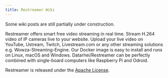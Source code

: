 ```yaml
---
title: Restreamer Wiki
---    
```

Some wiki posts are still partially under construction.

Restreamer offers smart free video streaming in real time. Stream H.264 video of IP cameras live to your website. Upload your live video on YouTube,
Ustream, Twitch, Livestream.com or any other streaming solutions e.g. Wowza-Streaming-Engine. Our Docker image is easy to install and runs on Linux,
macOS and Windows. Datarhei/Restreamer can be perfectly combined with single-board computers like Raspberry Pi and Odroid.

Restreamer is released under the [Apache License](https://github.com/datarhei/restreamer/blob/master/LICENSE).  
